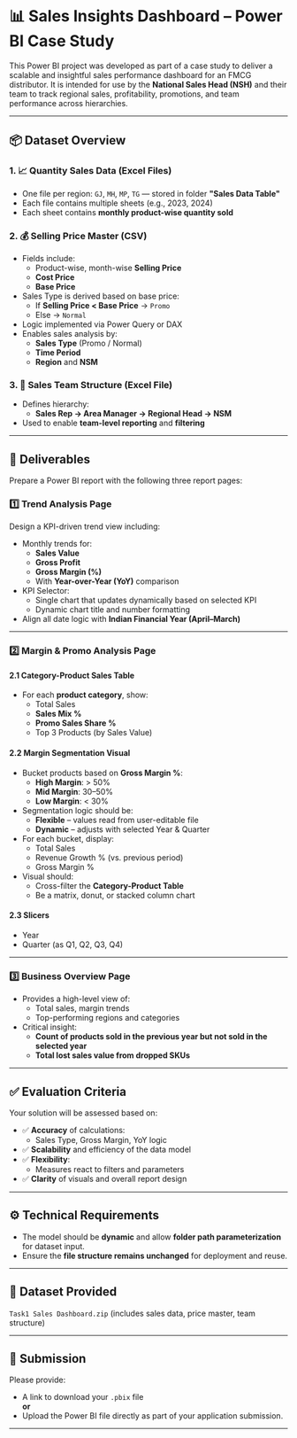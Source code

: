 # 📊 Sales Insights Dashboard – Power BI Case Study

This Power BI project was developed as part of a case study to deliver a scalable and insightful sales performance dashboard for an FMCG distributor. It is intended for use by the **National Sales Head (NSH)** and their team to track regional sales, profitability, promotions, and team performance across hierarchies.

---

## 📦 Dataset Overview

### 1. 📈 Quantity Sales Data (Excel Files)
- One file per region: `GJ`, `MH`, `MP`, `TG` — stored in folder **"Sales Data Table"**
- Each file contains multiple sheets (e.g., 2023, 2024)
- Each sheet contains **monthly product-wise quantity sold**

### 2. 💰 Selling Price Master (CSV)
- Fields include:
  - Product-wise, month-wise **Selling Price**
  - **Cost Price**
  - **Base Price**
- Sales Type is derived based on base price:
  - If **Selling Price < Base Price** → `Promo`
  - Else → `Normal`
- Logic implemented via Power Query or DAX
- Enables sales analysis by:
  - **Sales Type** (Promo / Normal)
  - **Time Period**
  - **Region** and **NSM**

### 3. 👥 Sales Team Structure (Excel File)
- Defines hierarchy:
  - **Sales Rep → Area Manager → Regional Head → NSM**
- Used to enable **team-level reporting** and **filtering**

---

## 📝 Deliverables

Prepare a Power BI report with the following three report pages:

### 1️⃣ Trend Analysis Page
Design a KPI-driven trend view including:
- Monthly trends for:
  - **Sales Value**
  - **Gross Profit**
  - **Gross Margin (%)**
  - With **Year-over-Year (YoY)** comparison
- KPI Selector:
  - Single chart that updates dynamically based on selected KPI
  - Dynamic chart title and number formatting
- Align all date logic with **Indian Financial Year (April–March)**

---

### 2️⃣ Margin & Promo Analysis Page

#### 2.1 Category-Product Sales Table
- For each **product category**, show:
  - Total Sales
  - **Sales Mix %**
  - **Promo Sales Share %**
  - Top 3 Products (by Sales Value)

#### 2.2 Margin Segmentation Visual
- Bucket products based on **Gross Margin %**:
  - **High Margin**: > 50%
  - **Mid Margin**: 30–50%
  - **Low Margin**: < 30%
- Segmentation logic should be:
  - **Flexible** – values read from user-editable file
  - **Dynamic** – adjusts with selected Year & Quarter
- For each bucket, display:
  - Total Sales
  - Revenue Growth % (vs. previous period)
  - Gross Margin %
- Visual should:
  - Cross-filter the **Category-Product Table**
  - Be a matrix, donut, or stacked column chart

#### 2.3 Slicers
- Year
- Quarter (as Q1, Q2, Q3, Q4)

---

### 3️⃣ Business Overview Page
- Provides a high-level view of:
  - Total sales, margin trends
  - Top-performing regions and categories
- Critical insight:
  - **Count of products sold in the previous year but not sold in the selected year**
  - **Total lost sales value from dropped SKUs**

---

## ✅ Evaluation Criteria

Your solution will be assessed based on:

- ✅ **Accuracy** of calculations:
  - Sales Type, Gross Margin, YoY logic
- ✅ **Scalability** and efficiency of the data model
- ✅ **Flexibility**:
  - Measures react to filters and parameters
- ✅ **Clarity** of visuals and overall report design

---

## ⚙️ Technical Requirements

- The model should be **dynamic** and allow **folder path parameterization** for dataset input.
- Ensure the **file structure remains unchanged** for deployment and reuse.

---

## 📎 Dataset Provided

`Task1 Sales Dashboard.zip` (includes sales data, price master, team structure)

---

## 🔗 Submission

Please provide:
- A link to download your `.pbix` file  
**or**
- Upload the Power BI file directly as part of your application submission.

---
